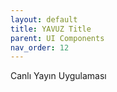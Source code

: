 ```yaml
---
layout: default
title: YAVUZ Title
parent: UI Components
nav_order: 12
---
```


Canlı Yayın Uygulaması
